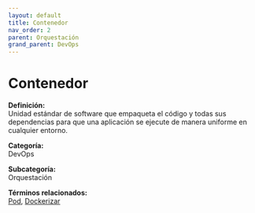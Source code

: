```yaml
---
layout: default
title: Contenedor
nav_order: 2
parent: Orquestación
grand_parent: DevOps
---
```


# Contenedor

**Definición:**  
Unidad estándar de software que empaqueta el código y todas sus dependencias para que una aplicación se ejecute de manera uniforme en cualquier entorno.

**Categoría:**  
DevOps  

**Subcategoría:**  
Orquestación

**Términos relacionados:**  
[Pod](https://maleniski.github.io/diccionario-angl-tec-mx/docs/devops/orquestación/pod.html), [Dockerizar](https://maleniski.github.io/diccionario-angl-tec-mx/docs/devops/orquestación/dockerizar.html)
